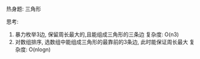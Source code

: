 热身题: 三角形

思考:
1. 暴力枚举3边, 保留周长最大的,且能组成三角形的三条边
复杂度: O(n3)
2. 对数组排序, 选数组中能组成三角形的最靠前的3条边, 此时能保证周长最大
复杂度: O(nlogn)
